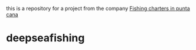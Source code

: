 this is a repository for a project from the company  <a href="https://deepseafishingpuntacana.com/">Fishing charters in punta cana</a>
# deepseafishing
